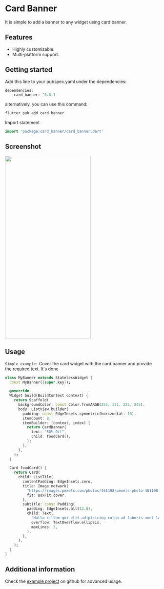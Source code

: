 
# Card Banner
It is simple to add a banner to any widget using card banner.

## Features

- Highly customizable.
- Multi-platform support.


## Getting started

Add this line to your pubspec.yaml under the dependencies:
```dart
dependencies:
    card_banner: ^0.0.1
```
alternatively, you can use this command:
```dart
flutter pub add card_banner
```
Import statement
```dart
import 'package:card_banner/card_banner.dart'
```
## Screenshot

<img src="https://user-images.githubusercontent.com/45100807/205489258-8d06faa3-c101-45ba-a33c-4bb24073de24.png" width="280" height="600">



## Usage

`Simple example:` Cover the card widget with the card banner and provide the required text. It's done

```dart
class MyBanner extends StatelessWidget {
  const MyBanner({super.key});

  @override
  Widget build(BuildContext context) {
    return Scaffold(
      backgroundColor: const Color.fromARGB(255, 221, 222, 245),
      body: ListView.builder(
        padding: const EdgeInsets.symmetric(horizontal: 10),
        itemCount: 8,
        itemBuilder: (context, index) {
          return CardBanner(
            text: "50% Off",
            child: foodCard(),
          );
        },
      ),
    );
  }

  Card foodCard() {
    return Card(
      child: ListTile(
        contentPadding: EdgeInsets.zero,
        title: Image.network(
          "https://images.pexels.com/photos/461198/pexels-photo-461198.jpeg",
          fit: BoxFit.cover,
        ),
        subtitle: const Padding(
          padding: EdgeInsets.all(12.0),
          child: Text(
            "Nulla cillum qui elit adipisicing culpa ad laboris amet laboris velit. Pariatur sit tempor nostrud non duis commodo laboris. Consequat incididunt laborum qui dolore in velit consequat mollit amet. Proident eu et sint veniam sunt fugiat quis fugiat sunt pariatur do enim in.",
            overflow: TextOverflow.ellipsis,
            maxLines: 3,
          ),
        ),
      ),
    );
  }
}

```

## Additional information

Check the [example project](https://github.com/abhishek-900/card_banner/tree/master/example) on github for advanced usage.

